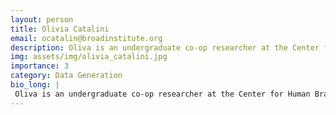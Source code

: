 ```yaml
---
layout: person
title: Olivia Catalini
email: ocatalin@broadinstitute.org
description: Oliva is an undergraduate co-op researcher at the Center for Human Brain Variation. She is currently in her fourth year at Northeastern University, pursuing a degree in behavioral neuroscience with a  ...
img: assets/img/olivia_catalini.jpg
importance: 3
category: Data Generation
bio_long: |
 Oliva is an undergraduate co-op researcher at the Center for Human Brain Variation. She is currently in her fourth year at Northeastern University, pursuing a degree in behavioral neuroscience with a minor in game design. Previously, she conducted research at Mass Eye and Ear in the Department of Otolaryngology, assisting in studies on hair cell regeneration and gene therapies for hearing loss in mouse models.
---
```

